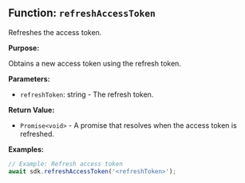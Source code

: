 ## Function: `refreshAccessToken`

Refreshes the access token.

**Purpose:**

Obtains a new access token using the refresh token.

**Parameters:**

- `refreshToken`: string - The refresh token.

**Return Value:**

- `Promise<void>` - A promise that resolves when the access token is refreshed.

**Examples:**

```typescript
// Example: Refresh access token
await sdk.refreshAccessToken('<refreshToken>');
```
